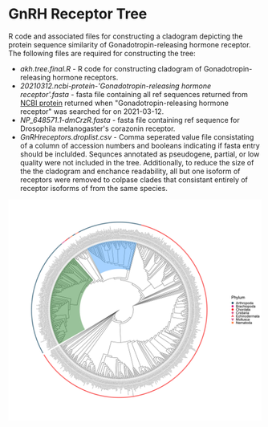 # GnRH Receptor Tree
R code and associated files for constructing a cladogram depicting the protein sequence similarity of Gonadotropin-releasing hormone receptor. The following files are required for constructing the tree:

* *akh.tree.final.R* - R code for constructing cladogram of Gonadotropin-releasing hormone receptors. 
* *20210312.ncbi-protein-'Gonadotropin-releasing hormone receptor'.fasta* - fasta file containing all ref sequences returned from [NCBI protein](https://www.ncbi.nlm.nih.gov/protein/) returned when "Gonadotropin-releasing hormone receptor" was searched for on 2021-03-12. 
* *NP_648571.1-dmCrzR.fasta* - fasta file containing ref sequence for Drosophila melanogaster's corazonin receptor. 
* *GnRHreceptors.droplist.csv* - Comma seperated value file consistating of a column of accession numbers and booleans indicating if fasta entry should be inclulded. Sequnces annotated as pseudogene, partial, or low quality were not included in the tree. Additionally, to reduce the size of the the cladogram and enchance readability, all but one isoform of receptors were removed to colpase clades that consistant entirely of receptor isoforms of from the same species. 

![Protein Sequence Similarity of Gonadotropin-Releasing Hormone Receptors](https://github.com/JakeSaunders/GnRHRtree/blob/main/GnRHReceptor.tree.jpg)

